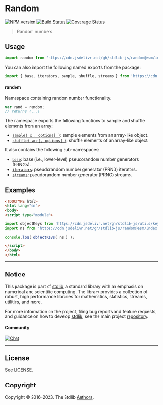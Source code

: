 <!--

@license Apache-2.0

Copyright (c) 2018 The Stdlib Authors.

Licensed under the Apache License, Version 2.0 (the "License");
you may not use this file except in compliance with the License.
You may obtain a copy of the License at

   http://www.apache.org/licenses/LICENSE-2.0

Unless required by applicable law or agreed to in writing, software
distributed under the License is distributed on an "AS IS" BASIS,
WITHOUT WARRANTIES OR CONDITIONS OF ANY KIND, either express or implied.
See the License for the specific language governing permissions and
limitations under the License.

-->

# Random

[![NPM version][npm-image]][npm-url] [![Build Status][test-image]][test-url] [![Coverage Status][coverage-image]][coverage-url] <!-- [![dependencies][dependencies-image]][dependencies-url] -->

> Random numbers.



<section class="usage">

## Usage

```javascript
import random from 'https://cdn.jsdelivr.net/gh/stdlib-js/random@esm/index.mjs';
```

You can also import the following named exports from the package:

```javascript
import { base, iterators, sample, shuffle, streams } from 'https://cdn.jsdelivr.net/gh/stdlib-js/random@esm/index.mjs';
```

#### random

Namespace containing random number functionality.

```javascript
var rand = random;
// returns {...}
```

The namespace exports the following functions to sample and shuffle elements from an array:

<!-- <toc pattern="+(sample|shuffle)"> -->

<div class="namespace-toc">

-   <span class="signature">[`sample( x[, options] )`][@stdlib/random/sample]</span><span class="delimiter">: </span><span class="description">sample elements from an array-like object.</span>
-   <span class="signature">[`shuffle( arr[, options] )`][@stdlib/random/shuffle]</span><span class="delimiter">: </span><span class="description">shuffle elements of an array-like object.</span>

</div>

<!-- </toc> -->

It also contains the following sub-namespaces:

<!-- <toc pattern="+(base|iter|streams)" > -->

<div class="namespace-toc">

-   <span class="signature">[`base`][@stdlib/random/base]</span><span class="delimiter">: </span><span class="description">base (i.e., lower-level) pseudorandom number generators (PRNGs).</span>
-   <span class="signature">[`iterators`][@stdlib/random/iter]</span><span class="delimiter">: </span><span class="description">pseudorandom number generator (PRNG) iterators.</span>
-   <span class="signature">[`streams`][@stdlib/random/streams]</span><span class="delimiter">: </span><span class="description">pseudorandom number generator (PRNG) streams.</span>

</div>

<!-- </toc> -->

</section>

<!-- /.usage -->

<section class="examples">

## Examples

<!-- TODO: better examples -->

<!-- eslint no-undef: "error" -->

```html
<!DOCTYPE html>
<html lang="en">
<body>
<script type="module">

import objectKeys from 'https://cdn.jsdelivr.net/gh/stdlib-js/utils/keys@esm/index.mjs';
import ns from 'https://cdn.jsdelivr.net/gh/stdlib-js/random@esm/index.mjs';

console.log( objectKeys( ns ) );

</script>
</body>
</html>
```

</section>

<!-- /.examples -->

<!-- Section for related `stdlib` packages. Do not manually edit this section, as it is automatically populated. -->

<section class="related">

</section>

<!-- /.related -->

<!-- Section for all links. Make sure to keep an empty line after the `section` element and another before the `/section` close. -->


<section class="main-repo" >

* * *

## Notice

This package is part of [stdlib][stdlib], a standard library with an emphasis on numerical and scientific computing. The library provides a collection of robust, high performance libraries for mathematics, statistics, streams, utilities, and more.

For more information on the project, filing bug reports and feature requests, and guidance on how to develop [stdlib][stdlib], see the main project [repository][stdlib].

#### Community

[![Chat][chat-image]][chat-url]

---

## License

See [LICENSE][stdlib-license].


## Copyright

Copyright &copy; 2016-2023. The Stdlib [Authors][stdlib-authors].

</section>

<!-- /.stdlib -->

<!-- Section for all links. Make sure to keep an empty line after the `section` element and another before the `/section` close. -->

<section class="links">

[npm-image]: http://img.shields.io/npm/v/@stdlib/random.svg
[npm-url]: https://npmjs.org/package/@stdlib/random

[test-image]: https://github.com/stdlib-js/random/actions/workflows/test.yml/badge.svg?branch=main
[test-url]: https://github.com/stdlib-js/random/actions/workflows/test.yml?query=branch:main

[coverage-image]: https://img.shields.io/codecov/c/github/stdlib-js/random/main.svg
[coverage-url]: https://codecov.io/github/stdlib-js/random?branch=main

<!--

[dependencies-image]: https://img.shields.io/david/stdlib-js/random.svg
[dependencies-url]: https://david-dm.org/stdlib-js/random/main

-->

[chat-image]: https://img.shields.io/gitter/room/stdlib-js/stdlib.svg
[chat-url]: https://gitter.im/stdlib-js/stdlib/

[stdlib]: https://github.com/stdlib-js/stdlib

[stdlib-authors]: https://github.com/stdlib-js/stdlib/graphs/contributors

[umd]: https://github.com/umdjs/umd
[es-module]: https://developer.mozilla.org/en-US/docs/Web/JavaScript/Guide/Modules

[deno-url]: https://github.com/stdlib-js/random/tree/deno
[umd-url]: https://github.com/stdlib-js/random/tree/umd
[esm-url]: https://github.com/stdlib-js/random/tree/esm
[branches-url]: https://github.com/stdlib-js/random/blob/main/branches.md

[stdlib-license]: https://raw.githubusercontent.com/stdlib-js/random/main/LICENSE

<!-- <toc-links> -->

[@stdlib/random/base]: https://github.com/stdlib-js/random/tree/main/base

[@stdlib/random/iter]: https://github.com/stdlib-js/random/tree/main/iter

[@stdlib/random/streams]: https://github.com/stdlib-js/random/tree/main/streams

[@stdlib/random/sample]: https://github.com/stdlib-js/random/tree/main/sample

[@stdlib/random/shuffle]: https://github.com/stdlib-js/random/tree/main/shuffle

<!-- </toc-links> -->

</section>

<!-- /.links -->
